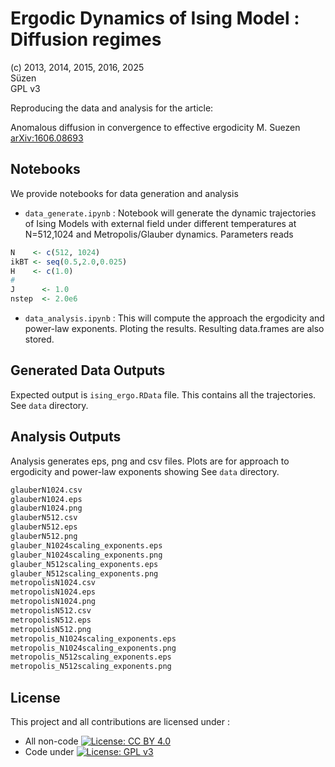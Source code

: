 # Ergodic Dynamics of Ising Model : Diffusion regimes

    
   (c) 2013, 2014, 2015, 2016, 2025   
   Süzen   
   GPL v3 

Reproducing the data and analysis for the article: 

Anomalous diffusion in convergence to effective ergodicity
M. Suezen  
[arXiv:1606.08693](https://arxiv.org/abs/1606.08693)

## Notebooks 

We provide notebooks for data generation and analysis 

* `data_generate.ipynb` : Notebook will generate the dynamic trajectories of Ising Models with external field under 
different temperatures at N=512,1024 and Metropolis/Glauber dynamics. 
Parameters reads 
```R
N    <- c(512, 1024)
ikBT <- seq(0.5,2.0,0.025)
H    <- c(1.0)
#
J      <- 1.0
nstep  <- 2.0e6
```
* `data_analysis.ipynb` : This will compute the approach the ergodicity
and power-law exponents. Ploting the results. Resulting data.frames are also stored. 

## Generated Data Outputs

Expected output is `ising_ergo.RData` file. 
This contains all the trajectories.  See `data` directory.

## Analysis Outputs

Analysis generates eps, png and csv files. 
Plots are for approach to ergodicity and 
power-law exponents showing  See `data` directory.

```txt
glauberN1024.csv
glauberN1024.eps
glauberN1024.png
glauberN512.csv
glauberN512.eps
glauberN512.png
glauber_N1024scaling_exponents.eps
glauber_N1024scaling_exponents.png
glauber_N512scaling_exponents.eps
glauber_N512scaling_exponents.png
metropolisN1024.csv
metropolisN1024.eps
metropolisN1024.png
metropolisN512.csv
metropolisN512.eps
metropolisN512.png
metropolis_N1024scaling_exponents.eps
metropolis_N1024scaling_exponents.png
metropolis_N512scaling_exponents.eps
metropolis_N512scaling_exponents.png
```

## License

This project and all contributions are licensed under :
* All non-code  [![License: CC BY 4.0](https://i.creativecommons.org/l/by/4.0/88x31.png)](https://creativecommons.org/licenses/by/4.0/)
* Code under [![License: GPL v3](https://img.shields.io/badge/License-GPLv3-blue.svg)](https://www.gnu.org/licenses/gpl-3.0)
